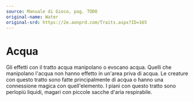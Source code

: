 ```yaml
---
source: Manuale di Gioco, pag. TODO
original-name: Water
original-srd: https://2e.aonprd.com/Traits.aspx?ID=165
---
```


# Acqua

Gli effetti con il tratto acqua manipolano o evocano acqua. Quelli che
manipolano l'acqua non hanno effetto in un'area priva di acqua. Le creature con
questo tratto sono fatte principalmente di acqua o hanno una connessione magica
con quell'elemento. I piani con questo tratto sono perlopiù liquidi, magari con
piccole sacche d'aria respirabile.
